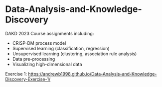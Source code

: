 # Data-Analysis-and-Knowledge-Discovery

DAKD 2023 Course assignments including:
  - CRISP-DM process model
  - Supervised learning (classification, regression)
  - Unsupervised learning (clustering, association rule analysis)
  - Data pre-processing
  - Visualizing high-dimensional data

Exercise 1:
https://andrewb1998.github.io/Data-Analysis-and-Knowledge-Discovery-Exercise-1/
